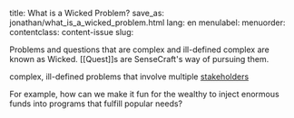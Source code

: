 title: What is a Wicked Problem?
save_as: jonathan/what_is_a_wicked_problem.html
lang: en
menulabel:
menuorder:
contentclass: content-issue
slug:

Problems and questions that are complex and ill-defined complex are known as Wicked. [[Quest]]s are SenseCraft's way of pursuing them.

complex, ill-defined problems that involve multiple [stakeholders](https://en.wikipedia.org/wiki/Stakeholder_(corporate) "Stakeholder (corporate)")

For example, how can we make it fun for the wealthy to inject enormous funds into programs that fulfill popular needs?

